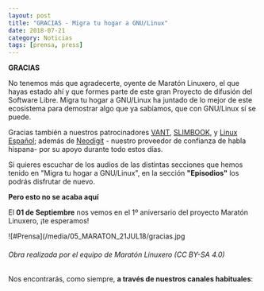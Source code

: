```yaml
---
layout: post
title: "GRACIAS - Migra tu hogar a GNU/Linux"
date: 2018-07-21
category: Noticias
tags: [prensa, press]
---
```

**GRACIAS**

No tenemos más que agradecerte, oyente de Maratón Linuxero, el que hayas estado ahí y que formes parte de este gran Proyecto de difusión del Software Libre. Migra tu hogar a GNU/Linux ha juntado de lo mejor de este ecosistema para demostrar algo que ya sabíamos, que con GNU/Linux sí se puede.

Gracias también a nuestros patrocinadores [VANT](http://www.vantpc.es/), [SLIMBOOK](https://slimbook.es/), y [Linux Español](https://linuxespanol.net/); además de [Neodigit](https://www.neodigit.net/) - nuestro proveedor de confianza de habla hispana- por su apoyo durante todo estos días.

Si quieres escuchar de los audios de las distintas secciones que hemos tenido en "Migra tu hogar a GNU/Linux", en la sección **"Episodios"** los podrás disfrutar de nuevo.



**Pero esto no se acaba aquí**

El **01 de Septiembre** nos vemos en el 1º aniversario del proyecto Maratón Linuxero, ¡te esperamos!



![#Prensa](/media/05_MARATON_21JUL18/gracias.jpg
###### Obra realizada por el equipo de Maratón Linuxero (CC BY-SA 4.0)



Nos encontrarás, como siempre, **a través de nuestros canales habituales**: